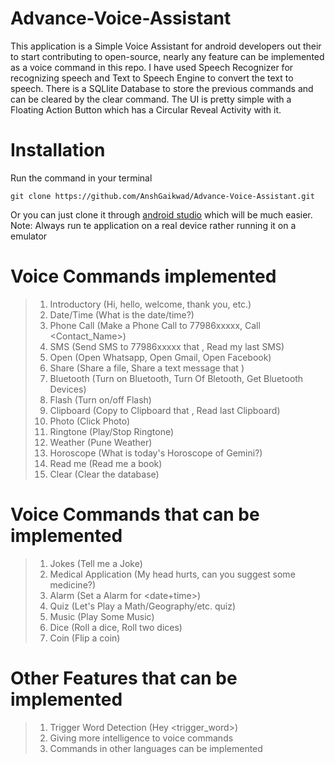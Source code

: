 # Advance-Voice-Assistant
This application is a Simple Voice Assistant for android developers out their to start contributing to open-source, nearly any feature can be implemented as a voice command in this repo. I have used Speech Recognizer for recognizing speech and Text to Speech Engine to convert the text to speech. There is a SQLlite Database to store the previous commands and can be cleared by the clear command. The UI is pretty simple with a Floating Action Button which has a Circular Reveal Activity with it.

# Installation
Run the command in your terminal
```
git clone https://github.com/AnshGaikwad/Advance-Voice-Assistant.git
```
Or you can just clone it through [android studio](https://developer.android.com/studio) which will be much easier.
Note: Always run te application on a real device rather running it on a emulator

# Voice Commands implemented
> 1. Introductory (Hi, hello, welcome, thank you, etc.)
> 2. Date/Time (What is the date/time?)
> 3. Phone Call (Make a Phone Call to 77986xxxxx, Call <Contact_Name>)
> 4. SMS (Send SMS to 77986xxxxx that <message>, Read my last SMS)
> 5. Open (Open Whatsapp, Open Gmail, Open Facebook)
> 6. Share (Share a file, Share a text message that <message>)
> 7. Bluetooth (Turn on Bluetooth, Turn Of Bletooth, Get Bluetooth Devices)
> 8. Flash (Turn on/off Flash)
> 9. Clipboard (Copy to Clipboard that <message>, Read last Clipboard)
> 10. Photo (Click Photo)
> 11. Ringtone (Play/Stop Ringtone)
> 12. Weather (Pune Weather)
> 13. Horoscope (What is today's Horoscope of Gemini?)
> 14. Read me (Read me a book)
> 15. Clear (Clear the database)

# Voice Commands that can be implemented
> 1. Jokes (Tell me a Joke)
> 2. Medical Application (My head hurts, can you suggest some medicine?)
> 3. Alarm (Set a Alarm for <date+time>)
> 4. Quiz (Let's Play a Math/Geography/etc. quiz)
> 5. Music (Play Some Music)
> 6. Dice (Roll a dice, Roll two dices)
> 7. Coin (Flip a coin)

# Other Features that can be implemented
> 1. Trigger Word Detection (Hey <trigger_word>)
> 2. Giving more intelligence to voice commands
> 3. Commands in other languages can be implemented
